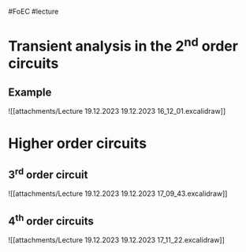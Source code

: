 #FoEC #lecture 

# Transient analysis in the 2<sup>nd</sup> order circuits
## Example
![[attachments/Lecture 19.12.2023 19.12.2023 16_12_01.excalidraw]]

# Higher order circuits
## 3<sup>rd</sup> order circuit
![[attachments/Lecture 19.12.2023 19.12.2023 17_09_43.excalidraw]]

## 4<sup>th</sup> order circuits
![[attachments/Lecture 19.12.2023 19.12.2023 17_11_22.excalidraw]]